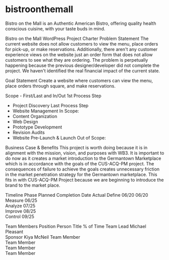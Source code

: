 # bistroonthemall
Bistro on the Mall is an Authentic American Bistro, offering quality health conscious cuisine, with your taste buds in mind.

Bistro on the Mall WordPress Project Charter 
Problem Statement
The current website does not allow customers to view the menu, place orders for pick-up, or make reservations. Additionally, there aren't any customer experience views on the website just an order form that does not allow customers to see what they are ordering. The problem is perpetually happening because the previous designer/developer did not complete the project. We haven't identified the real financial impact of the current state. 

Goal Statement
Create a website where customers can view the menu, place orders through square, and make reservations. 

Scope - First/Last and In/Out
1st Process Step
- Project Discovery
Last Process Step
- Website Management
In Scope:
- Content Organization
- Web Design
- Prototype Development
- Revision Audits
- Website Pre-Launch & Launch
Out of Scope:

Business Case & Benefits
This project is worth doing because it is in alignment with the mission, vision, and purposes with WB3. It is important to do now as it creates a market introduction to the Germantown Marketplace which is in accordance with the goals of the CUS-ACQ-PM project. The consequences of failure to achieve the goals creates unnecessary friction in the market penetration strategy for the Germantown marketplace. This fits in with CUS-ACQ-PM Project because we are beginning to introduce the brand to the market place.

Timeline
Phase	Planned Completion Date	Actual
Define	06/20	06/20			
Measure	06/25	
Analyze	07/25	
Improve	08/25	
Control	09/25	


Team Members 
Position	Person	Title	% of Time
Team Lead	Michael Pleasant		
Sponsor		Kiya McNeil	
Team Member			
Team Member			
Team Member			
Team Member			

